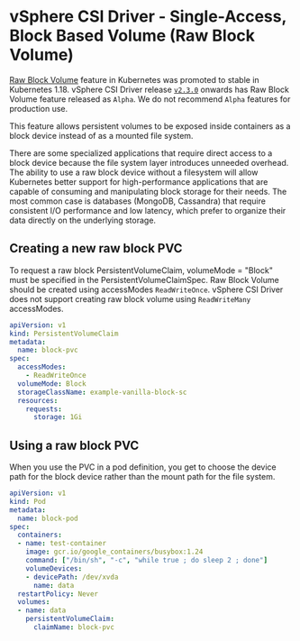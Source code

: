 # vSphere CSI Driver - Single-Access, Block Based Volume (Raw Block Volume)

[Raw Block Volume](https://kubernetes.io/docs/concepts/storage/persistent-volumes/#raw-block-volume-support) feature in Kubernetes was promoted to stable in Kubernetes 1.18.
vSphere CSI Driver release [`v2.3.0`](https://vsphere-csi-driver.sigs.k8s.io/releases/v2.3.0.html) onwards has Raw Block Volume feature released as `Alpha`. We do not recommend `Alpha` features for production use.

This feature allows persistent volumes to be exposed inside containers as a block device instead of as a mounted file system.

There are some specialized applications that require direct access to a block device because the file system layer introduces unneeded overhead.
The ability to use a raw block device without a filesystem will allow Kubernetes better support for high-performance applications that are capable of consuming and manipulating block storage for their needs. The most common case is databases (MongoDB, Cassandra) that require consistent I/O performance and low latency, which prefer to organize their data directly on the underlying storage.

## Creating a new raw block PVC

To request a raw block PersistentVolumeClaim, volumeMode = "Block" must be specified in the PersistentVolumeClaimSpec.
Raw Block Volume should be created using accessModes `ReadWriteOnce`. vSphere CSI Driver does not support creating raw block volume using `ReadWriteMany` accessModes.

```yaml
apiVersion: v1
kind: PersistentVolumeClaim
metadata:
  name: block-pvc
spec:
  accessModes:
    - ReadWriteOnce
  volumeMode: Block
  storageClassName: example-vanilla-block-sc
  resources:
    requests:
      storage: 1Gi
```

## Using a raw block PVC

When you use the PVC in a pod definition, you get to choose the device path for the block device rather than the mount path for the file system.

```yaml
apiVersion: v1
kind: Pod
metadata:
  name: block-pod
spec:
  containers:
  - name: test-container
    image: gcr.io/google_containers/busybox:1.24
    command: ["/bin/sh", "-c", "while true ; do sleep 2 ; done"]
    volumeDevices:
    - devicePath: /dev/xvda
      name: data
  restartPolicy: Never
  volumes:
  - name: data
    persistentVolumeClaim:
      claimName: block-pvc
```
